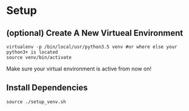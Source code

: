 # Setup
## (optional) Create A New Virtueal Environment
```
virtualenv -p /bin/local/usr/python3.5 venv #or where else your python3+ is located
source venv/bin/activate
```
Make sure your virtual environment is active from now on!
## Install Dependencies
```
source ./setup_venv.sh
```